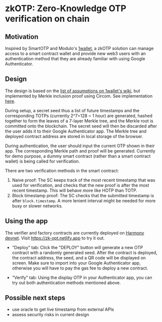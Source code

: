 # zkOTP: Zero-Knowledge OTP verification on chain

## Motivation
Inspired by SmartOTP and Modulo's [1wallet](https://github.com/polymorpher/one-wallet), a zkOTP solution can manage access to a smart contract wallet and provide new web3 users with an authentication method that they are already familiar with using Google Authenticator.

## Design
The design is based on the [list of assumptions on 1wallet's wiki](https://github.com/polymorpher/one-wallet/wiki#assumptions), but implemented by Merkle inclusion proof using Circom. See implementation [here](https://github.com/socathie/zkOTP/blob/master/hardhat/circuits/circuit.circom).

During setup, a secret seed thus a list of future timestamps and the corresponding TOTPs (currently 2^7=128 ~ 1 hour) are generated, hashed together to form the leaves of a 7-layer Merkle tree, and the Merkle root is committed onto the blockchain. The secret seed will then be discarded after the user adds it to their Google Authenticator app. The Merkle tree and deployed contract address are stored in local storage of the browser.

During authentication, the user should input the current OTP shown in their app. The corresponding Merkle path and proof will be generated. Currently for demo purpose, a dummy smart contract (rather than a smart contract wallet) is being called for verification.

There are two verification methods in the smart contract:
1. Naive proof: The SC keeps track of the most recent timestamp that was used for verification, and checks that the new proof is after the most recent timestamp. This will behave more like HOTP than TOTP.
2. Block timestamp proof: The SC checks that the submitted timestamp is after `block.timestamp`. A more lenient interval might be needed for more busy or slower networks.


## Using the app

The verifier and factory contracts are currently deployed on [Harmony devnet](https://docs.harmony.one/home/developers/network-and-faucets). Visit https://zk-opt.netlify.app to try it out.


* "Deploy" tab: Click the "DEPLOY" button will generate a new OTP contract with a randomly generated seed. After the contract is deployed, the contract address, the seed, and a QR code will be displayed on screen. Make sure to import into your Google Authenticator app, otherwise you will have to pay the gas fee to deploy a new contract.

* "Verify" tab: Using the display OTP in your Authenticator app, you can try out both authentication methods mentioned above.

## Possible next steps
* use oracle to get live timestamp from external APIs
* assess security risks in current design
